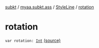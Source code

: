 [subkt](../../index.md) / [myaa.subkt.ass](../index.md) / [StyleLine](index.md) / [rotation](./rotation.md)

# rotation

`var rotation: `[`Int`](https://kotlinlang.org/api/latest/jvm/stdlib/kotlin/-int/index.html) [(source)](https://github.com/Myaamori/SubKt/blob/0.1.8/src/main/kotlin/myaa/subkt/ass/parser.kt#L558)